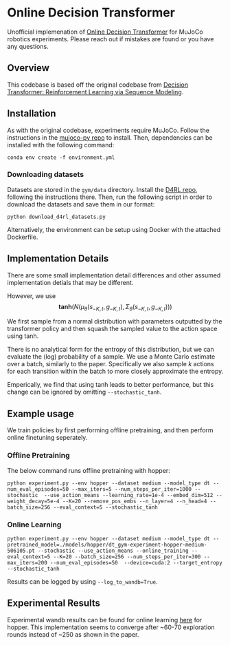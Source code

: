
# Online Decision Transformer

Unofficial implemenation of [Online Decision Transformer](https://arxiv.org/abs/2202.05607) for MuJoCo robotics experiments. Please reach out if mistakes are found or you have any questions. 

## Overview

This codebase is based off the original codebase from [Decision Transformer: Reinforcement Learning via Sequence Modeling](https://sites.google.com/berkeley.edu/decision-transformer).

## Installation

As with the original codebase, experiments require MuJoCo. Follow the instructions in the [mujoco-py repo](https://github.com/openai/mujoco-py) to install.
Then, dependencies can be installed with the following command:

```
conda env create -f environment.yml
```
### Downloading datasets

Datasets are stored in the `gym/data` directory.
Install the [D4RL repo](https://github.com/rail-berkeley/d4rl), following the instructions there.
Then, run the following script in order to download the datasets and save them in our format:

```
python download_d4rl_datasets.py
```
Alternatively, the environment can be setup using Docker with the attached Dockerfile.

## Implementation Details

There are some small implementation detail differences and other assumed implementation detials that may be different. 

<!--- Originally, the policy is parameterized as:
$$\pi_\theta(a_t|s_{-K,t}, g_{-K,t}) = N(\mu_\theta(s_{-K,t}, g_{-K,t}), \Sigma_{\theta}(s_{-K,t}, g_{-K,t}))$$ -->

However, we use $$\mathbf{tanh}(N(\mu_\theta(s_{-K,t}, g_{-K,t}), \Sigma_{\theta}(s_{-K,t}, g_{-K,t})))$$

We first sample from a normal distribution with parameters outputted by the transformer policy and then squash the sampled value to the action space using tanh. 

There is no analytical form for the entropy of this distribution, but we can evaluate the (log) probability of a sample. We use a Monte Carlo estimate over a batch, similarly to the paper. Specifically we also sample $k$ actions for each transition within the batch to more closely approximate the entropy. 

Emperically, we find that using tanh leads to better performance, but this change can be ignored by omitting `--stochastic_tanh`. 

## Example usage
We train policies by first performing offline pretraining, and then perform online finetuning seperately. 

### Offline Pretraining

The below command runs offline pretraining with hopper:
```
python experiment.py --env hopper --dataset medium --model_type dt --num_eval_episodes=50 --max_iters=5 --num_steps_per_iter=1000 --stochastic  --use_action_means --learning_rate=1e-4 --embed_dim=512 --weight_decay=5e-4 --K=20 --remove_pos_embs --n_layer=4 --n_head=4 --batch_size=256 --eval_context=5 --stochastic_tanh
```

### Online Learning

```
python experiment.py --env hopper --dataset medium --model_type dt --pretrained_model=./models/hopper/dt_gym-experiment-hopper-medium-506105.pt --stochastic --use_action_means --online_training --eval_context=5 --K=20 --batch_size=256 --num_steps_per_iter=300 --max_iters=200 --num_eval_episodes=50  --device=cuda:2 --target_entropy  --stochastic_tanh
```

Results can be logged by using `--log_to_wandb=True`.

## Experimental Results

Experimental wandb results can be found for online learning [here](https://wandb.ai/daniellawson9999/decision-transformer/reports/Online-Decision-Transformer-Hopper--VmlldzoyMzEyOTI1?accessToken=7k208s5um70l6v64xvco1uxlbfesosqud30gqj534kiqarhp2rk1h5bu12pe6kmk) for hopper. This implementation seems to converge after ~60-70 exploration rounds instead of ~250 as shown in the paper. 

